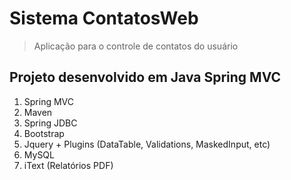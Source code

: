 # Sistema ContatosWeb
> Aplicação para o controle de contatos do usuário

## Projeto desenvolvido em Java Spring MVC
1. Spring MVC
2. Maven
3. Spring JDBC
4. Bootstrap
5. Jquery + Plugins (DataTable, Validations, MaskedInput, etc)
6. MySQL
7. iText (Relatórios PDF)